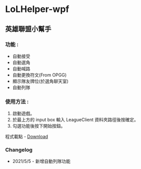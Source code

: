 # LoLHelper-wpf

## 英雄聯盟小幫手
### 功能 :
- 自動接受
- 自動選角
- 自動喊路
- 自動更換符文(From OPGG)
- 顯示隊友牌位(於選角聊天室)
- 自動列隊

### 使用方法 :
1. 啟動遊戲。
1. 於最上方的 input box 輸入 LeagueClient 資料夾路徑後按確定。
1. 勾選功能後按下開始按鈕。

程式載點 - [Download](https://reurl.cc/OXob6D)

### Changelog
- 2021/5/5 - 新增自動列隊功能
